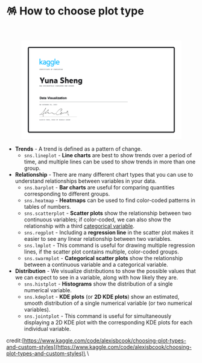 # 🪅 How to choose plot type

<figure><img src="../.gitbook/assets/Screenshot 2023-10-21 at 5.34.28 pm.png" alt=""><figcaption></figcaption></figure>

<figure><img src="../.gitbook/assets/Yuna Sheng - Data Visualization.png" alt=""><figcaption></figcaption></figure>

* **Trends** - A trend is defined as a pattern of change.
  * `sns.lineplot` - **Line charts** are best to show trends over a period of time, and multiple lines can be used to show trends in more than one group.
* **Relationship** - There are many different chart types that you can use to understand relationships between variables in your data.
  * `sns.barplot` - **Bar charts** are useful for comparing quantities corresponding to different groups.
  * `sns.heatmap` - **Heatmaps** can be used to find color-coded patterns in tables of numbers.
  * `sns.scatterplot` - **Scatter plots** show the relationship between two continuous variables; if color-coded, we can also show the relationship with a third [categorical variable](https://en.wikipedia.org/wiki/Categorical\_variable).
  * `sns.regplot` - Including a **regression line** in the scatter plot makes it easier to see any linear relationship between two variables.
  * `sns.lmplot` - This command is useful for drawing multiple regression lines, if the scatter plot contains multiple, color-coded groups.
  * `sns.swarmplot` - **Categorical scatter plots** show the relationship between a continuous variable and a categorical variable.
* **Distribution** - We visualize distributions to show the possible values that we can expect to see in a variable, along with how likely they are.
  * `sns.histplot` - **Histograms** show the distribution of a single numerical variable.
  * `sns.kdeplot` - **KDE plots** (or **2D KDE plots**) show an estimated, smooth distribution of a single numerical variable (or two numerical variables).
  * `sns.jointplot` - This command is useful for simultaneously displaying a 2D KDE plot with the corresponding KDE plots for each individual variable.

credit:[https://www.kaggle.com/code/alexisbcook/choosing-plot-types-and-custom-styles](https://www.kaggle.com/code/alexisbcook/choosing-plot-types-and-custom-styles)\
\
